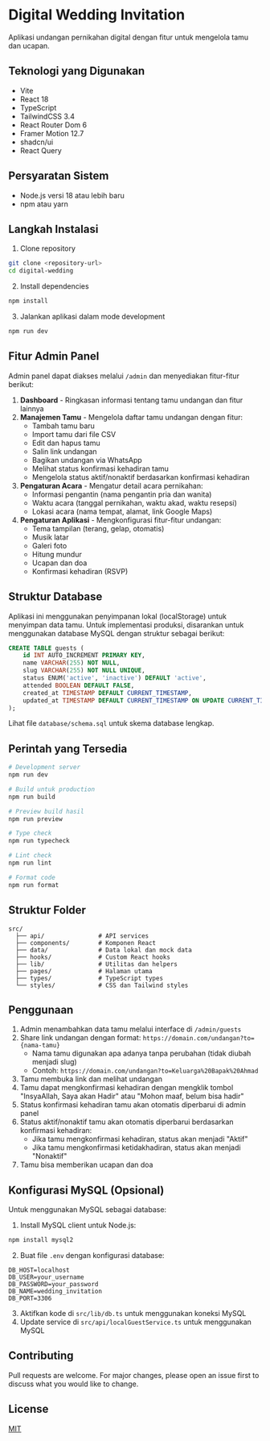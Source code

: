
# Digital Wedding Invitation

Aplikasi undangan pernikahan digital dengan fitur untuk mengelola tamu dan ucapan.

## Teknologi yang Digunakan

- Vite
- React 18
- TypeScript
- TailwindCSS 3.4
- React Router Dom 6
- Framer Motion 12.7
- shadcn/ui
- React Query

## Persyaratan Sistem

- Node.js versi 18 atau lebih baru
- npm atau yarn

## Langkah Instalasi

1. Clone repository
```bash
git clone <repository-url>
cd digital-wedding
```

2. Install dependencies
```bash
npm install
```

3. Jalankan aplikasi dalam mode development
```bash
npm run dev
```

## Fitur Admin Panel

Admin panel dapat diakses melalui `/admin` dan menyediakan fitur-fitur berikut:

1. **Dashboard** - Ringkasan informasi tentang tamu undangan dan fitur lainnya
2. **Manajemen Tamu** - Mengelola daftar tamu undangan dengan fitur:
   - Tambah tamu baru
   - Import tamu dari file CSV
   - Edit dan hapus tamu
   - Salin link undangan
   - Bagikan undangan via WhatsApp
   - Melihat status konfirmasi kehadiran tamu
   - Mengelola status aktif/nonaktif berdasarkan konfirmasi kehadiran
3. **Pengaturan Acara** - Mengatur detail acara pernikahan:
   - Informasi pengantin (nama pengantin pria dan wanita)
   - Waktu acara (tanggal pernikahan, waktu akad, waktu resepsi)
   - Lokasi acara (nama tempat, alamat, link Google Maps)
4. **Pengaturan Aplikasi** - Mengkonfigurasi fitur-fitur undangan:
   - Tema tampilan (terang, gelap, otomatis)
   - Musik latar
   - Galeri foto
   - Hitung mundur
   - Ucapan dan doa
   - Konfirmasi kehadiran (RSVP)

## Struktur Database

Aplikasi ini menggunakan penyimpanan lokal (localStorage) untuk menyimpan data tamu. Untuk implementasi produksi, disarankan untuk menggunakan database MySQL dengan struktur sebagai berikut:

```sql
CREATE TABLE guests (
    id INT AUTO_INCREMENT PRIMARY KEY,
    name VARCHAR(255) NOT NULL,
    slug VARCHAR(255) NOT NULL UNIQUE,
    status ENUM('active', 'inactive') DEFAULT 'active',
    attended BOOLEAN DEFAULT FALSE,
    created_at TIMESTAMP DEFAULT CURRENT_TIMESTAMP,
    updated_at TIMESTAMP DEFAULT CURRENT_TIMESTAMP ON UPDATE CURRENT_TIMESTAMP
);
```

Lihat file `database/schema.sql` untuk skema database lengkap.

## Perintah yang Tersedia

```bash
# Development server
npm run dev

# Build untuk production
npm run build

# Preview build hasil
npm run preview

# Type check
npm run typecheck

# Lint check
npm run lint

# Format code
npm run format
```

## Struktur Folder

```
src/
  ├── api/               # API services
  ├── components/        # Komponen React
  ├── data/              # Data lokal dan mock data
  ├── hooks/             # Custom React hooks
  ├── lib/               # Utilitas dan helpers
  ├── pages/             # Halaman utama
  ├── types/             # TypeScript types
  └── styles/            # CSS dan Tailwind styles
```

## Penggunaan

1. Admin menambahkan data tamu melalui interface di `/admin/guests`
2. Share link undangan dengan format: `https://domain.com/undangan?to={nama-tamu}`
   - Nama tamu digunakan apa adanya tanpa perubahan (tidak diubah menjadi slug)
   - Contoh: `https://domain.com/undangan?to=Keluarga%20Bapak%20Ahmad`
3. Tamu membuka link dan melihat undangan
4. Tamu dapat mengkonfirmasi kehadiran dengan mengklik tombol "InsyaAllah, Saya akan Hadir" atau "Mohon maaf, belum bisa hadir"
5. Status konfirmasi kehadiran tamu akan otomatis diperbarui di admin panel
6. Status aktif/nonaktif tamu akan otomatis diperbarui berdasarkan konfirmasi kehadiran:
   - Jika tamu mengkonfirmasi kehadiran, status akan menjadi "Aktif"
   - Jika tamu mengkonfirmasi ketidakhadiran, status akan menjadi "Nonaktif"
7. Tamu bisa memberikan ucapan dan doa

## Konfigurasi MySQL (Opsional)

Untuk menggunakan MySQL sebagai database:

1. Install MySQL client untuk Node.js:
```bash
npm install mysql2
```

2. Buat file `.env` dengan konfigurasi database:
```
DB_HOST=localhost
DB_USER=your_username
DB_PASSWORD=your_password
DB_NAME=wedding_invitation
DB_PORT=3306
```

3. Aktifkan kode di `src/lib/db.ts` untuk menggunakan koneksi MySQL
4. Update service di `src/api/localGuestService.ts` untuk menggunakan MySQL

## Contributing

Pull requests are welcome. For major changes, please open an issue first to discuss what you would like to change.

## License

[MIT](https://choosealicense.com/licenses/mit/)

#
